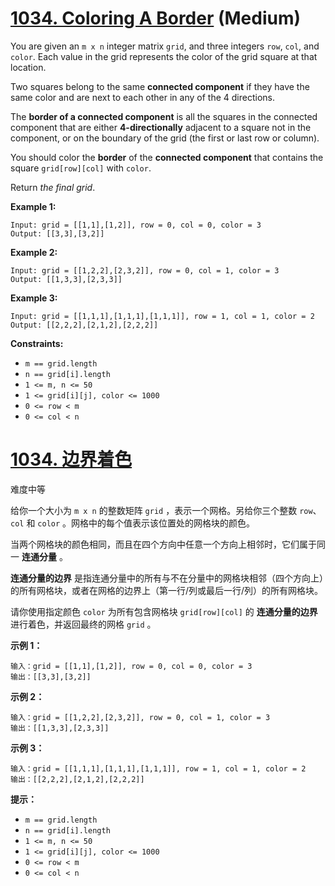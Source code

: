 # [1034. Coloring A Border](https://leetcode.com/problems/coloring-a-border/) (Medium)

You are given an `m x n` integer matrix `grid`, and three integers `row`, `col`, and `color`. Each value in the grid represents the color of the grid square at that location.

Two squares belong to the same **connected component** if they have the same color and are next to each other in any of the 4 directions.

The **border of a connected component** is all the squares in the connected component that are either **4-directionally** adjacent to a square not in the component, or on the boundary of the grid (the first or last row or column).

You should color the **border** of the **connected component** that contains the square `grid[row][col]` with `color`.

Return *the final grid*.

 

**Example 1:**

```
Input: grid = [[1,1],[1,2]], row = 0, col = 0, color = 3
Output: [[3,3],[3,2]]
```

**Example 2:**

```
Input: grid = [[1,2,2],[2,3,2]], row = 0, col = 1, color = 3
Output: [[1,3,3],[2,3,3]]
```

**Example 3:**

```
Input: grid = [[1,1,1],[1,1,1],[1,1,1]], row = 1, col = 1, color = 2
Output: [[2,2,2],[2,1,2],[2,2,2]]
```

 

**Constraints:**

- `m == grid.length`
- `n == grid[i].length`
- `1 <= m, n <= 50`
- `1 <= grid[i][j], color <= 1000`
- `0 <= row < m`
- `0 <= col < n`



# [1034. 边界着色](https://leetcode-cn.com/problems/coloring-a-border/)

难度中等

给你一个大小为 `m x n` 的整数矩阵 `grid` ，表示一个网格。另给你三个整数 `row`、`col` 和 `color` 。网格中的每个值表示该位置处的网格块的颜色。

当两个网格块的颜色相同，而且在四个方向中任意一个方向上相邻时，它们属于同一 **连通分量** 。

**连通分量的边界** 是指连通分量中的所有与不在分量中的网格块相邻（四个方向上）的所有网格块，或者在网格的边界上（第一行/列或最后一行/列）的所有网格块。

请你使用指定颜色 `color` 为所有包含网格块 `grid[row][col]` 的 **连通分量的边界** 进行着色，并返回最终的网格 `grid` 。

 

**示例 1：**

```
输入：grid = [[1,1],[1,2]], row = 0, col = 0, color = 3
输出：[[3,3],[3,2]]
```

**示例 2：**

```
输入：grid = [[1,2,2],[2,3,2]], row = 0, col = 1, color = 3
输出：[[1,3,3],[2,3,3]]
```

**示例 3：**

```
输入：grid = [[1,1,1],[1,1,1],[1,1,1]], row = 1, col = 1, color = 2
输出：[[2,2,2],[2,1,2],[2,2,2]]
```

 

**提示：**

- `m == grid.length`
- `n == grid[i].length`
- `1 <= m, n <= 50`
- `1 <= grid[i][j], color <= 1000`
- `0 <= row < m`
- `0 <= col < n`